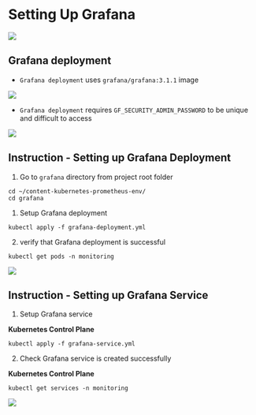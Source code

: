 # Setting Up Grafana

<img src="https://user-images.githubusercontent.com/6856382/222930465-2e7e1d13-c5af-4aa7-9733-970ebd0000c3.png">

## Grafana deployment
- `Grafana deployment` uses `grafana/grafana:3.1.1` image

<img src="https://user-images.githubusercontent.com/6856382/222930501-999f0a85-db7c-4188-a806-3b29a00b780a.png">

- `Grafana deployment` requires `GF_SECURITY_ADMIN_PASSWORD` to be unique and difficult to access

<img src="https://user-images.githubusercontent.com/6856382/222930553-44991240-18b8-46f5-ab9e-b1e58fe31de2.png">


## Instruction - Setting up Grafana Deployment

1. Go to `grafana` directory from project root folder

```
cd ~/content-kubernetes-prometheus-env/
cd grafana
```

1. Setup Grafana deployment

```
kubectl apply -f grafana-deployment.yml
```

2. verify that Grafana deployment is successful

```
kubectl get pods -n monitoring
```

<img src="https://user-images.githubusercontent.com/6856382/222930995-388a95c2-f359-4cc9-aea6-ba48694be106.png">


## Instruction - Setting up Grafana Service

1. Setup Grafana service

**Kubernetes Control Plane**
```
kubectl apply -f grafana-service.yml
```

2. Check Grafana service is created successfully

**Kubernetes Control Plane**
```
kubectl get services -n monitoring
```

<img src="https://user-images.githubusercontent.com/6856382/222934939-964d7963-c50f-493e-8a55-45f754f04945.png">
